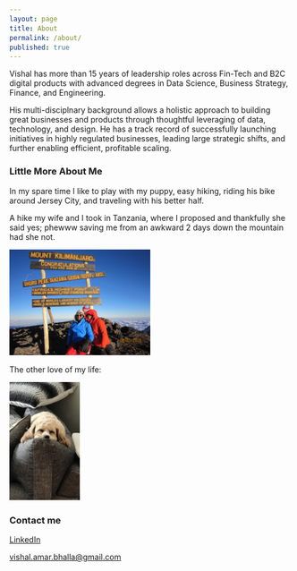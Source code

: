 ```yaml
---
layout: page
title: About
permalink: /about/
published: true
---
```

Vishal has more than 15 years of leadership roles across Fin-Tech and B2C digital products with advanced degrees in Data Science, Business Strategy, Finance, and Engineering.  

His multi-disciplnary background allows a holistic approach to building great businesses and products through thoughtful leveraging of data, technology, and design.  He has a track record of successfully launching initiatives in highly regulated businesses, leading large strategic shifts, and further enabling efficient, profitable scaling. 

### Little More About Me

In my spare time I like to play with my puppy, easy hiking, riding his bike around Jersey City, and traveling with his better half.

A hike my wife and I took in Tanzania, where I proposed and thankfully she said yes; phewww saving me from an awkward 2 days down the mountain had she not. 

<img src="/images/africa.jpg" alt="Puppy" height="50%" width="50%">    

The other love of my life:

<img src="/images/Lass.jpg" alt="Puppy" height="25%" width="25%" >

### Contact me

<a href="https://www.linkedin.com/in/vishal-bhalla/" target="_blank">LinkedIn</a>

[vishal.amar.bhalla@gmail.com](mailto:vishal.amar.bhalla@gmail.com)
